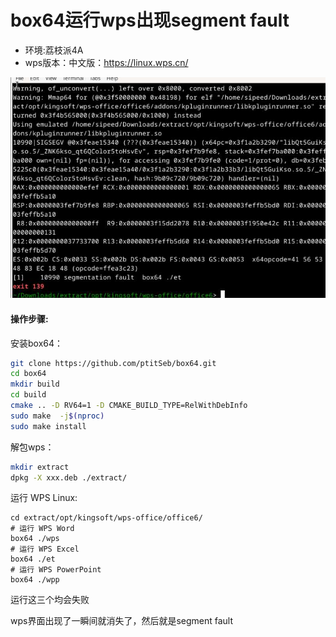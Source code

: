 # box64运行wps出现segment fault

- 环境:荔枝派4A
- wps版本：中文版：https://linux.wps.cn/

![](https://raw.githubusercontent.com/jason-hue/plct/main/imagesmmexport1727260884435.jpg)

#### 操作步骤:

安装box64：

```bash
git clone https://github.com/ptitSeb/box64.git
cd box64
mkdir build
cd build
cmake .. -D RV64=1 -D CMAKE_BUILD_TYPE=RelWithDebInfo
sudo make  -j$(nproc)
sudo make install
```

解包wps：

```bash
mkdir extract
dpkg -X xxx.deb ./extract/
```

运行 WPS Linux:

```
cd extract/opt/kingsoft/wps-office/office6/
# 运行 WPS Word
box64 ./wps
# 运行 WPS Excel
box64 ./et
# 运行 WPS PowerPoint
box64 ./wpp
```

运行这三个均会失败

wps界面出现了一瞬间就消失了，然后就是segment fault